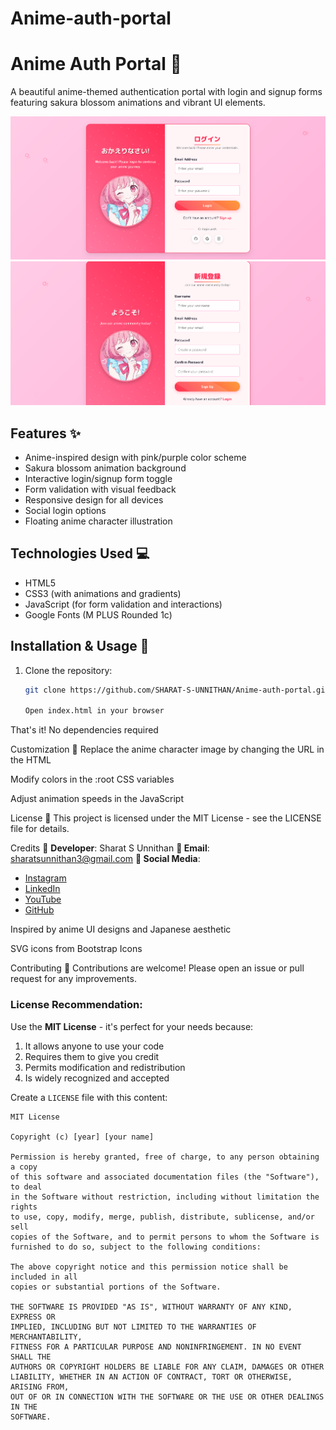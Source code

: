 # Anime-auth-portal
# Anime Auth Portal 🎌

A beautiful anime-themed authentication portal with login and signup forms featuring sakura blossom animations and vibrant UI elements.

![Preview](preview.png)
![Preview2](preview2.png)
<!-- Add a screenshot later -->

## Features ✨
- Anime-inspired design with pink/purple color scheme
- Sakura blossom animation background
- Interactive login/signup form toggle
- Form validation with visual feedback
- Responsive design for all devices
- Social login options
- Floating anime character illustration

## Technologies Used 💻
- HTML5
- CSS3 (with animations and gradients)
- JavaScript (for form validation and interactions)
- Google Fonts (M PLUS Rounded 1c)

## Installation & Usage 🚀
1. Clone the repository:
   ```bash
   git clone https://github.com/SHARAT-S-UNNITHAN/Anime-auth-portal.git

   Open index.html in your browser

That's it! No dependencies required

Customization 🎨
Replace the anime character image by changing the URL in the HTML

Modify colors in the :root CSS variables

Adjust animation speeds in the JavaScript

License 📜
This project is licensed under the MIT License - see the LICENSE file for details.

Credits 🙏
 **Developer**: Sharat S Unnithan
 **📧 Email**: [sharatsunnithan3@gmail.com](mailto:sharatsunnithan3@gmail.com)
 **🔗 Social Media**:

  * [Instagram](https://www.instagram.com/gamer_sharat_/)
  * [LinkedIn](https://www.linkedin.com/in/sharat-s-unnithan-b363852a7)
  * [YouTube](https://www.youtube.com/@gamersharat)
  * [GitHub](https://github.com/SHARAT-S-UNNITHAN)


Inspired by anime UI designs and Japanese aesthetic

SVG icons from Bootstrap Icons

Contributing 🤝
Contributions are welcome! Please open an issue or pull request for any improvements.

### License Recommendation:
Use the **MIT License** - it's perfect for your needs because:
1. It allows anyone to use your code
2. Requires them to give you credit
3. Permits modification and redistribution
4. Is widely recognized and accepted

Create a `LICENSE` file with this content:

```text
MIT License

Copyright (c) [year] [your name]

Permission is hereby granted, free of charge, to any person obtaining a copy
of this software and associated documentation files (the "Software"), to deal
in the Software without restriction, including without limitation the rights
to use, copy, modify, merge, publish, distribute, sublicense, and/or sell
copies of the Software, and to permit persons to whom the Software is
furnished to do so, subject to the following conditions:

The above copyright notice and this permission notice shall be included in all
copies or substantial portions of the Software.

THE SOFTWARE IS PROVIDED "AS IS", WITHOUT WARRANTY OF ANY KIND, EXPRESS OR
IMPLIED, INCLUDING BUT NOT LIMITED TO THE WARRANTIES OF MERCHANTABILITY,
FITNESS FOR A PARTICULAR PURPOSE AND NONINFRINGEMENT. IN NO EVENT SHALL THE
AUTHORS OR COPYRIGHT HOLDERS BE LIABLE FOR ANY CLAIM, DAMAGES OR OTHER
LIABILITY, WHETHER IN AN ACTION OF CONTRACT, TORT OR OTHERWISE, ARISING FROM,
OUT OF OR IN CONNECTION WITH THE SOFTWARE OR THE USE OR OTHER DEALINGS IN THE
SOFTWARE.
